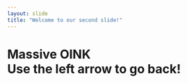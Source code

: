 ```yaml
---
layout: slide
title: "Welcome to our second slide!"
---
```

<h1>Massive OINK<br>
Use the left arrow to go back!
